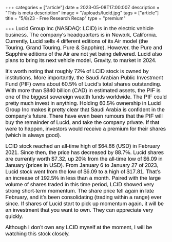 +++
categories = ["article"]
date = 2023-05-08T17:00:00Z
description = "This is meta description"
image = "/uploads/lucid.jpg"
tags = ["article"]
title = "5/8/23 - Free Research Recap"
type = "premium"

+++
<span style="color:black"><span style="font-family:Arial; font-size:1.2em;">Lucid Group Inc (NASDAQ: LCID) is in the electric vehicle business. The company's headquarters is in Newark, California. Currently, Lucid sells 4 different editions of its Air model (the Touring, Grand Touring, Pure & Sapphire). However, the Pure and Sapphire editions of the Air are not yet being delivered. Lucid also plans to bring its next vehicle model, Gravity, to market in 2024.</span></span>

<span style="color:black"><span style="font-family:Arial; font-size:1.2em;">It’s worth noting that roughly 72% of LCID stock is owned by institutions. More importantly, the Saudi Arabian Public Investment Fund (PIF) owns about 60.5% of Lucid’s total shares outstanding. With more than $840 billion (CAD) in estimated assets, the PIF is one of the biggest sovereign wealth funds worldwide. The PIF could pretty much invest in anything. Holding 60.5% ownership in Lucid Group Inc makes it pretty clear that Saudi Arabia is confident in the company’s future. There have even been rumours that the PIF will buy the remainder of Lucid, and take the company private. If that were to happen, investors would receive a premium for their shares (which is always good).</span></span>

<span style="color:black"><span style="font-family:Arial; font-size:1.2em;">LCID stock reached an all-time high of $64.86 (USD) in February 2021. Since then, the price has decreased by 88.7%. Lucid shares are currently worth $7.32, up 20% from the all-time low of $6.09 in January (prices in USD). From January 6 to January 27 of 2023, Lucid stock went from the low of $6.09 to a high of $17.81. That’s an increase of 192.5% in less than a month. Paired with the large volume of shares traded in this time period, LCID showed very strong short-term momentum. The share price fell again in late February, and it’s been consolidating (trading within a range) ever since. If shares of Lucid start to pick up momentum again, it will be an investment that you want to own. They can appreciate very quickly.</span></span>

<span style="color:black"><span style="font-family:Arial; font-size:1.2em;">Although I don’t own any LCID myself at the moment, I will be watching this stock closely.</span></span>
